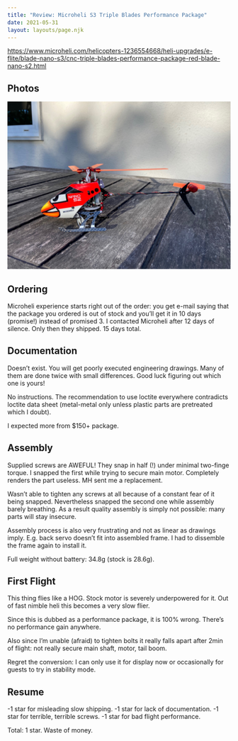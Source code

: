 ```yaml
---
title: "Review: Microheli S3 Triple Blades Performance Package"
date: 2021-05-31
layout: layouts/page.njk
---
```


https://www.microheli.com/helicopters-1236554668/heli-upgrades/e-flite/blade-nano-s3/cnc-triple-blades-performance-package-red-blade-nano-s2.html

## Photos

![Assembled Heli](/img/microheli_assembled.jpg)

## Ordering

Microheli experience starts right out of the order: you get e-mail saying that the package you ordered is out of stock and you’ll get it in 10 days (promise!) instead of promised 3. I contacted Microheli after 12 days of silence. Only then they shipped. 15 days total.

## Documentation

Doesn’t exist. You will get poorly executed engineering drawings. Many of them are done twice with small differences. Good luck figuring out which one is yours!

No instructions. The recommendation to use loctite everywhere contradicts loctite data sheet (metal-metal only unless plastic parts are pretreated which I doubt).

I expected more from $150+ package. 

## Assembly

Supplied screws are AWEFUL! They snap in half (!) under minimal two-finge torque. I snapped the first while trying to secure main motor. Completely renders the part useless. MH sent me a replacement.

Wasn’t able to tighten any screws at all because of a constant fear of it being snapped. Nevertheless snapped the second one while assembly barely breathing. As a result quality assembly is simply not possible: many parts will stay insecure.

Assembly process is also very frustrating and not as linear as drawings imply. E.g. back servo doesn’t fit into assembled frame. I had to dissemble the frame again to install it.

Full weight without battery: 34.8g (stock is 28.6g).

## First Flight

This thing flies like a HOG. Stock motor is severely underpowered for it. Out of fast nimble heli this becomes a very slow flier.

Since this is dubbed as a performance package, it is 100% wrong. There’s no performance gain anywhere.

Also since I’m unable (afraid) to tighten bolts it really falls apart after 2min of flight: not really secure main shaft, motor, tail boom.

Regret the conversion: I can only use it for display now or occasionally for guests to try in stability mode.

## Resume

-1 star for misleading slow shipping.
-1 star for lack of documentation.
-1 star for terrible, terrible screws.
-1 star for bad flight performance.

Total: 1 star. Waste of money.
